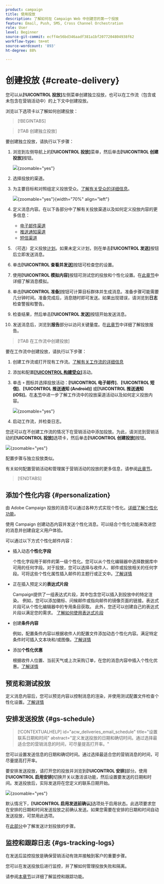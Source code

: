 ```yaml
---
product: campaign
title: 使用投放
description: 了解如何在 Campaign Web 中创建您的第一个投放
feature: Email, Push, SMS, Cross Channel Orchestration
role: User
level: Beginner
source-git-commit: ecff4e56bd346aadf381a1bf2077204804938f62
workflow-type: tm+mt
source-wordcount: '893'
ht-degree: 88%

---
```



# 创建投放 {#create-delivery}

您可以从&#x200B;**[!UICONTROL 投放]**&#x200B;左侧菜单创建独立投放，也可以在工作流（包含或未包含在营销活动中）的上下文中创建投放。

浏览以下选项卡以了解如何创建投放：

>[!BEGINTABS]

>[!TAB 创建独立投放]

要创建独立投放，请执行以下步骤：

1. 浏览到左侧导航上的&#x200B;**[!UICONTROL 投放]**&#x200B;菜单，然后单击&#x200B;**[!UICONTROL 创建投放]**&#x200B;按钮。

   ![](assets/create-a-delivery.png){zoomable="yes"}

1. 选择投放的渠道。
1. 为主要目标和对照组定义投放受众。[了解有关受众的详细信息](../audience/about-recipients.md)。

   ![](assets/select-audience.png){zoomable="yes"}{width="70%" align="left"}

1. 定义消息内容。在以下各部分中了解有关投放渠道以及如何定义投放内容的更多信息：

   * [电子邮件渠道](../email/create-email.md)
   * [推送通知渠道](../push/gs-push.md)
   * [短信渠道](../sms/create-sms.md)

1. （可选）定义投放[计划](#gs-schedule)。如果未定义计划，则在单击&#x200B;**[!UICONTROL 发送]**&#x200B;按钮后立即发送消息。
1. 单击&#x200B;**[!UICONTROL 查看并发送]**&#x200B;按钮可检查您的设置。
1. 使用&#x200B;**[!UICONTROL 模拟内容]**&#x200B;按钮可测试您的投放和个性化设置。在[此章节](../preview-test/preview-test.md)中详细了解消息模拟。
1. 单击&#x200B;**[!UICONTROL 准备]**&#x200B;按钮可计算目标群体并生成消息。准备步骤可能需要几分钟时间。准备完成后，消息随时即可发送。如果出现错误，请浏览到&#x200B;**日志**&#x200B;检查警报和警告。
1. 检查结果，然后单击&#x200B;**[!UICONTROL 发送]**&#x200B;按钮开始发送消息。
1. 发送消息后，浏览到&#x200B;**报告**&#x200B;部分以访问关键量度。在[此章节](../reporting/delivery-reports.md)中详细了解投放报告。

>[!TAB 在工作流中创建投放]

要在工作流中创建投放，请执行以下步骤：

1. 创建工作流或打开现有工作流。[了解有关工作流的详细信息](../workflows/gs-workflow-creation.md#gs-workflow-steps)
1. 添加和配置[**[!UICONTROL 构建受众]**](../workflows/activities/build-audience.md)活动。
1. 单击 `+` 图标并选择投放活动：**[!UICONTROL 电子邮件]**、**[!UICONTROL 短信]**、**[!UICONTROL 推送通知 (Android)]** 或&#x200B;**[!UICONTROL 推送通知 (iOS)]**。在[本节](../workflows/activities/channels.md)中进一步了解工作流中的投放渠道活动以及如何定义投放内容。

   ![](assets/add-delivery-in-wf.png){zoomable="yes"}

1. 启动工作流，并检查日志。

您还可以在不创建工作流的情况下在营销活动中添加投放。为此，请浏览到营销活动的&#x200B;**[!UICONTROL 投放]**&#x200B;选项卡，然后单击&#x200B;**[!UICONTROL 创建投放]**&#x200B;按钮。

![](assets/new-campaign-delivery.png){zoomable="yes"}

配置步骤与独立投放类似。

有关如何配置营销活动和管理属于营销活动的投放的更多信息，请参阅[此章节](../campaigns/gs-campaigns.md)。

>[!ENDTABS]

## 添加个性化内容 {#personalization}

由 Adobe Campaign 投放的消息可以通过各种方式实现个性化。[详细了解个性化功能](../personalization/gs-personalization.md)。

使用 Campaign 创建动态内容并发送个性化消息。可以结合个性化功能来改进您的消息并创建自定义用户体验。

可以通过以下方式个性化邮件内容：

* 插入动态&#x200B;**个性化字段**

  个性化字段用于邮件的第一级个性化。您可以从个性化编辑器中选择数据库中可用的任何字段。对于投放，您可以选择与收件人、邮件或投放相关的任何字段。可将这些个性化属性插入邮件的主题行或正文中。[了解详情](../personalization/personalize.md)

* 正在插入预定义的&#x200B;**表达式片段**

  Campaign提供了一组表达式片段，其中包含您可以插入到投放中的特定渲染。 例如，您可以添加徽标、问候邮件或指向邮件的镜像页面的链接。表达式片段可从个性化编辑器中的专用条目获取。 此外，您还可以创建自己的表达式片段以满足您的需求。 [了解如何使用表达式片段](../content/use-expression-fragments.md)

* 创建&#x200B;**条件内容**

  例如，配置条件内容以根据收件人的配置文件添加动态个性化内容。满足特定条件时可插入文本块和/或图像。[了解详情](../personalization/conditions.md)

* 添加&#x200B;**个性化优惠**

  根据收件人位置、当前天气或上次采购订单，在您的消息内容中插入个性化优惠。[了解详情](../msg/offers.md)

## 预览和测试投放

定义消息内容后，您可以预览内容以控制消息的渲染，并使用测试配置文件检查个性化设置。[了解详情](../preview-test/preview-test.md)

## 安排发送投放 {#gs-schedule}

>[!CONTEXTUALHELP]
>id="acw_deliveries_email_schedule"
>title="设置联系日期和时间"
>abstract="定义发送投放的日期和确切时间。通过选择最适合您的营销消息的时间，可尽量提高打开率。"

您可以设置发送信息的日期和确切时间。通过选择最适合您的营销消息的时间，可尽量提高打开率。

要安排发送投放，请打开您的投放并浏览到&#x200B;**[!UICONTROL 安排]**&#x200B;部分。使用&#x200B;**[!UICONTROL 启用安排]**&#x200B;切换开关以激活该功能，然后设置要发送的日期和时间。发送投放后，实际发送将在您定义的联系日期开始。

![](assets/schedule.png){zoomable="yes"}

默认情况下，**[!UICONTROL 启用发送前确认]**&#x200B;选项处于启用状态。此选项要求您在安排的日期和时间发送投放之前确认发送。如果您需要在安排的日期和时间自动发送投放，可禁用此选项。

在[此部分](../monitor/prepare-send.md#schedule-the-send)中了解发送计划投放的步骤。

## 监控和跟踪日志 {#gs-tracking-logs}

在发送后监控投放是确保营销活动有效并接触到客户的重要步骤。

您可以在发送投放后进行监控，并了解如何管理投放失败和隔离。

请参阅[本章节](../reporting/gs-reports.md)以详细了解监控和跟踪功能。
